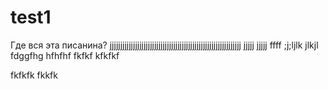 # test1
Где вся эта писанина?
jjjjjjjjjjjjjjjjjjjjjjjjjjjjjjjjjjjjjjjjjjjjjjjjjjjjjjjjjjjjjj
jjjjj jjjjj ffff ;j;ljlk jlkjl fdggfhg
hfhfhf fkfkf kfkfkf

fkfkfk fkkfk
